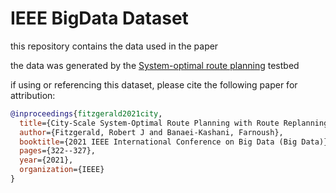 # IEEE BigData Dataset

this repository contains the data used in the paper

the data was generated by the [System-optimal route planning](https://github.com/robfitzgerald/routing-testbed) testbed

if using or referencing this dataset, please cite the following paper for attribution:

```bibtex
@inproceedings{fitzgerald2021city,
  title={City-Scale System-Optimal Route Planning with Route Replanning},
  author={Fitzgerald, Robert J and Banaei-Kashani, Farnoush},
  booktitle={2021 IEEE International Conference on Big Data (Big Data)},
  pages={322--327},
  year={2021},
  organization={IEEE}
}
```
